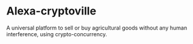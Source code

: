 # Alexa-cryptoville
 A universal platform to sell or buy agricultural goods without any human interference, using crypto-concurrency.
